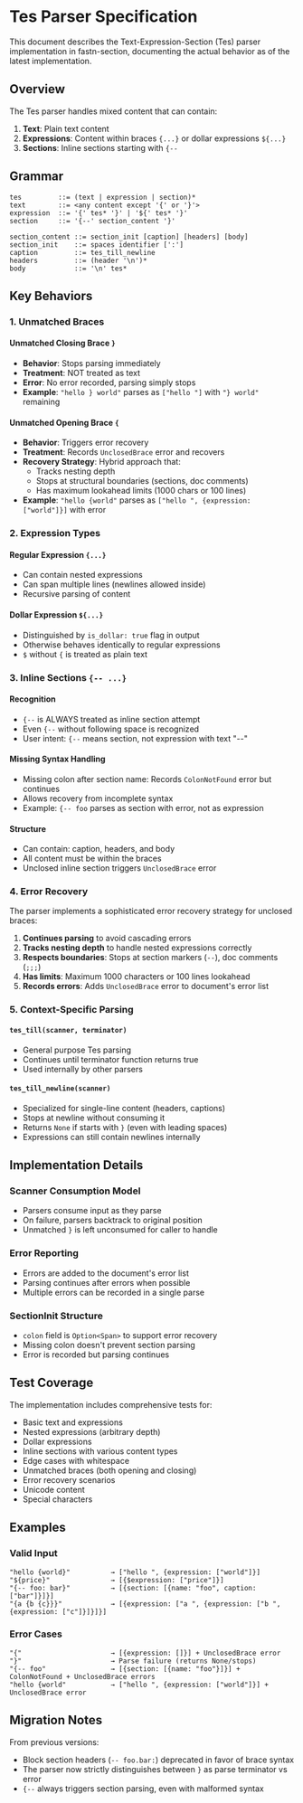 # Tes Parser Specification

This document describes the Text-Expression-Section (Tes) parser implementation in fastn-section, documenting the actual behavior as of the latest implementation.

## Overview

The Tes parser handles mixed content that can contain:
1. **Text**: Plain text content
2. **Expressions**: Content within braces `{...}` or dollar expressions `${...}`  
3. **Sections**: Inline sections starting with `{--`

## Grammar

```bnf
tes         ::= (text | expression | section)*
text        ::= <any content except '{' or '}'>
expression  ::= '{' tes* '}' | '${' tes* '}'
section     ::= '{--' section_content '}'

section_content ::= section_init [caption] [headers] [body]
section_init    ::= spaces identifier [':']
caption         ::= tes_till_newline
headers         ::= (header '\n')*
body            ::= '\n' tes*
```

## Key Behaviors

### 1. Unmatched Braces

#### Unmatched Closing Brace `}`
- **Behavior**: Stops parsing immediately
- **Treatment**: NOT treated as text
- **Error**: No error recorded, parsing simply stops
- **Example**: `"hello } world"` parses as `["hello "]` with `"} world"` remaining

#### Unmatched Opening Brace `{`
- **Behavior**: Triggers error recovery
- **Treatment**: Records `UnclosedBrace` error and recovers
- **Recovery Strategy**: Hybrid approach that:
  - Tracks nesting depth
  - Stops at structural boundaries (sections, doc comments)
  - Has maximum lookahead limits (1000 chars or 100 lines)
- **Example**: `"hello {world"` parses as `["hello ", {expression: ["world"]}]` with error

### 2. Expression Types

#### Regular Expression `{...}`
- Can contain nested expressions
- Can span multiple lines (newlines allowed inside)
- Recursive parsing of content

#### Dollar Expression `${...}`
- Distinguished by `is_dollar: true` flag in output
- Otherwise behaves identically to regular expressions
- `$` without `{` is treated as plain text

### 3. Inline Sections `{-- ...}`

#### Recognition
- `{--` is ALWAYS treated as inline section attempt
- Even `{--` without following space is recognized
- User intent: `{--` means section, not expression with text "--"

#### Missing Syntax Handling
- Missing colon after section name: Records `ColonNotFound` error but continues
- Allows recovery from incomplete syntax
- Example: `{-- foo` parses as section with error, not as expression

#### Structure
- Can contain: caption, headers, and body
- All content must be within the braces
- Unclosed inline section triggers `UnclosedBrace` error

### 4. Error Recovery

The parser implements a sophisticated error recovery strategy for unclosed braces:

1. **Continues parsing** to avoid cascading errors
2. **Tracks nesting depth** to handle nested expressions correctly
3. **Respects boundaries**: Stops at section markers (`--`), doc comments (`;;;`)
4. **Has limits**: Maximum 1000 characters or 100 lines lookahead
5. **Records errors**: Adds `UnclosedBrace` error to document's error list

### 5. Context-Specific Parsing

#### `tes_till(scanner, terminator)`
- General purpose Tes parsing
- Continues until terminator function returns true
- Used internally by other parsers

#### `tes_till_newline(scanner)`
- Specialized for single-line content (headers, captions)
- Stops at newline without consuming it
- Returns `None` if starts with `}` (even with leading spaces)
- Expressions can still contain newlines internally

## Implementation Details

### Scanner Consumption Model
- Parsers consume input as they parse
- On failure, parsers backtrack to original position
- Unmatched `}` is left unconsumed for caller to handle

### Error Reporting
- Errors are added to the document's error list
- Parsing continues after errors when possible
- Multiple errors can be recorded in a single parse

### SectionInit Structure
- `colon` field is `Option<Span>` to support error recovery
- Missing colon doesn't prevent section parsing
- Error is recorded but parsing continues

## Test Coverage

The implementation includes comprehensive tests for:
- Basic text and expressions
- Nested expressions (arbitrary depth)
- Dollar expressions
- Inline sections with various content types
- Edge cases with whitespace
- Unmatched braces (both opening and closing)
- Error recovery scenarios
- Unicode content
- Special characters

## Examples

### Valid Input
```
"hello {world}"          → ["hello ", {expression: ["world"]}]
"${price}"               → [{$expression: ["price"]}]
"{-- foo: bar}"          → [{section: [{name: "foo", caption: ["bar"]}]}]
"{a {b {c}}}"            → [{expression: ["a ", {expression: ["b ", {expression: ["c"]}]}]}]
```

### Error Cases
```
"{"                      → [{expression: []}] + UnclosedBrace error
"}"                      → Parse failure (returns None/stops)
"{-- foo"                → [{section: [{name: "foo"}]}] + ColonNotFound + UnclosedBrace errors
"hello {world"           → ["hello ", {expression: ["world"]}] + UnclosedBrace error
```

## Migration Notes

From previous versions:
- Block section headers (`-- foo.bar:`) deprecated in favor of brace syntax
- The parser now strictly distinguishes between `}` as parse terminator vs error
- `{--` always triggers section parsing, even with malformed syntax